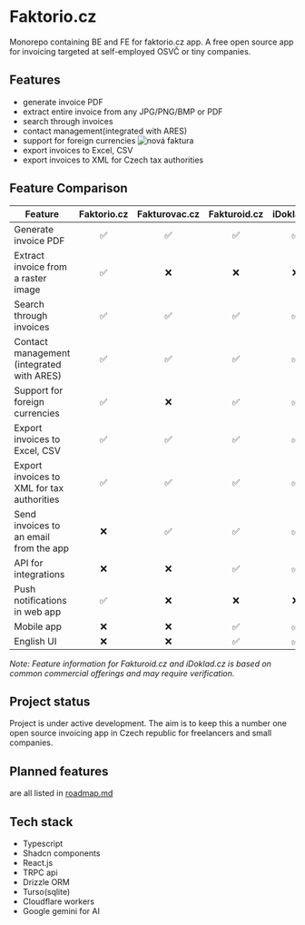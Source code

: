 # Faktorio.cz

Monorepo containing BE and FE for faktorio.cz app. A free open source app for invoicing targeted at self-employed OSVČ or tiny companies.

## Features

- generate invoice PDF
- extract entire invoice from any JPG/PNG/BMP or PDF
- search through invoices
- contact management(integrated with ARES)
- support for foreign currencies ![nová faktura](images/cdc8dd7ed308322d42c6d5af6b481be7f7dff3cca6de0dcb16921f0e6f44ccbb.png)
- export invoices to Excel, CSV
- export invoices to XML for Czech tax authorities

## Feature Comparison

| Feature                                    | Faktorio.cz | Fakturovac.cz | Fakturoid.cz | iDoklad.cz |
| ------------------------------------------ | :---------: | :-----------: | :----------: | :--------: |
| Generate invoice PDF                       |     ✅      |      ✅       |      ✅      |     ✅     |
| Extract invoice from a raster image        |     ✅      |      ❌       |      ❌      |     ❌     |
| Search through invoices                    |     ✅      |      ✅       |      ✅      |     ✅     |
| Contact management (integrated with ARES)  |     ✅      |      ✅       |      ✅      |     ✅     |
| Support for foreign currencies             |     ✅      |      ❌       |      ✅      |     ✅     |
| Export invoices to Excel, CSV              |     ✅      |      ✅       |      ✅      |     ✅     |
| Export invoices to XML for tax authorities |     ✅      |      ✅       |      ✅      |     ✅     |
| Send invoices to an email from the app     |     ❌      |      ✅       |      ✅      |     ✅     |
| API for integrations                       |     ❌      |      ❌       |      ✅      |     ✅     |
| Push notifications in web app              |     ✅      |      ❌       |      ❌      |     ❌     |
| Mobile app                                 |     ❌      |      ❌       |      ✅      |     ✅     |
| English UI                                 |     ❌      |      ❌       |      ✅      |     ✅     |

_Note: Feature information for Fakturoid.cz and iDoklad.cz is based on common commercial offerings and may require verification._

## Project status

Project is under active development. The aim is to keep this a number one open source invoicing app in Czech republic for freelancers and small companies.

## Planned features

are all listed in [roadmap.md](roadmap.md)

## Tech stack

- Typescript
- Shadcn components
- React.js
- TRPC api
- Drizzle ORM
- Turso(sqlite)
- Cloudflare workers
- Google gemini for AI
